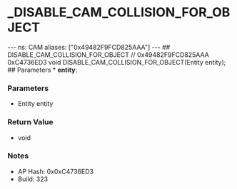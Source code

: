 # _DISABLE_CAM_COLLISION_FOR_OBJECT

--- ns: CAM aliases: ["0x49482F9FCD825AAA"] --- ## DISABLE_CAM_COLLISION_FOR_OBJECT  // 0x49482F9FCD825AAA 0xC4736ED3 void DISABLE_CAM_COLLISION_FOR_OBJECT(Entity entity);  ## Parameters * **entity**:

### Parameters
* Entity entity

### Return Value
* void

### Notes
* AP Hash: 0x0xC4736ED3
* Build: 323

